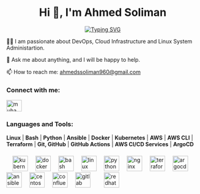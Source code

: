 <h1 align="center">Hi 👋, I'm Ahmed Soliman</h1>
<p align="center">
<a href="https://git.io/typing-svg"><img src="https://readme-typing-svg.herokuapp.com?font=Fira+Code&pause=1000&width=435&lines=%F0%9F%9A%80+DevOps+Engineer;%E2%9A%99%EF%B8%8F+SRE+Engineer;" alt="Typing SVG" /></a>
</p>
<p>🏃‍♂️ I am passionate about DevOps, Cloud Infrastructure and Linux System Administartion.</p>
<p>💬 Ask me about anything, and I will be happy to help.</p>
<p> 
  📫 How to reach me:
  <a href="mailto:ahmedssoliman960@gmail.com" target="_blank">ahmedssoliman960@gmail.com</a>
</p>


<h3 align="left">Connect with me:</h3>
<p align="left">
<a href="https://linkedin.com/in/Ahmedsoliman" target="blank"><img align="center" src="https://raw.githubusercontent.com/rahuldkjain/github-profile-readme-generator/master/src/images/icons/Social/linked-in-alt.svg" alt="muhammadelmesary123" height="30" width="40" /></a>
</p>
<p align="left">
</p>
<h3 align="left">Languages and Tools:</h3>

<p align="left">
  <b>Linux</b> | <b>Bash</b> | <b>Python</b> | <b>Ansible</b> | <b>Docker</b> | <b>Kubernetes</b> | <b>AWS</b> | <b>AWS CLI</b> | <b>Terraform</b> | <b>Git, GitHub</b> | <b>GitHub Actions</b> | <b>AWS CI/CD Services</b> | <b>ArgoCD</b>
</p>

###

<div align="left">
  <img width="12" />
  <img src="https://cdn.jsdelivr.net/gh/devicons/devicon/icons/kubernetes/kubernetes-plain.svg" height="40" alt="kubernetes logo"  />
  <img width="12" />
  <img src="https://cdn.jsdelivr.net/gh/devicons/devicon/icons/docker/docker-plain-wordmark.svg" height="40" alt="docker logo"  />
  <img width="12" />
  <img src="https://cdn.jsdelivr.net/gh/devicons/devicon/icons/bash/bash-original.svg" height="40" alt="bash logo"  />
  <img width="12" />
  <img src="https://cdn.jsdelivr.net/gh/devicons/devicon/icons/linux/linux-original.svg" height="40" alt="linux logo"  />
  <img width="12" />
  <img src="https://cdn.jsdelivr.net/gh/devicons/devicon/icons/python/python-original.svg" height="40" alt="python logo"  />
  <img width="12" />
  <img src="https://cdn.jsdelivr.net/gh/devicons/devicon/icons/nginx/nginx-original.svg" height="40" alt="nginx logo"  />
  <img width="12" />
  <img src="https://cdn.jsdelivr.net/gh/devicons/devicon/icons/terraform/terraform-original.svg" height="40" alt="terraform logo"  />
  <img width="12" />
  <img src="https://cdn.jsdelivr.net/gh/devicons/devicon/icons/argocd/argocd-original.svg" height="40" alt="argocd logo"  />
  <img width="12" />
  <img src="https://cdn.jsdelivr.net/gh/devicons/devicon/icons/ansible/ansible-original.svg" height="40" alt="ansible logo"  />
  <img width="12" />
  <img src="https://cdn.jsdelivr.net/gh/devicons/devicon/icons/centos/centos-original.svg" height="40" alt="centos logo"  />
  <img width="12" />
  <img src="https://cdn.jsdelivr.net/gh/devicons/devicon/icons/confluence/confluence-original.svg" height="40" alt="confluence logo"  />
  <img width="12" />
  <img src="https://cdn.jsdelivr.net/gh/devicons/devicon/icons/gitlab/gitlab-original.svg" height="40" alt="gitlab logo"  />
  <img width="12" />
  <img width="12" />
  <img src="https://cdn.jsdelivr.net/gh/devicons/devicon/icons/redhat/redhat-original.svg" height="40" alt="redhat logo"  />
  </div>

###
